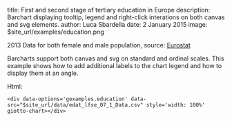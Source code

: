 title: First and second stage of tertiary education in Europe
description: Barchart displaying tooltip, legend and right-click interations on both canvas and svg elements.
author: Luca Sbardella
date: 2 January 2015
image: $site_url/examples/education.png

<div class="container-fluid">
  <div class="row">
    <div class="col-sm-12">
      <div class="center-block" data-options='gexamples.education'
      data-data="$site_url/data/edat_lfse_07_1_Data.csv"
      style='width: 100%; max-width: 800px' giotto-chart></div>
      <p class="text-right small">2013 Data for both female and male population, source: <a href="http://ec.europa.eu/eurostat" target="self">Eurostat</a></p>
    </div>
  </div>
</div>

Barcharts support both canvas and svg on standard and ordinal scales.
This example shows how to add additional labels to the chart legend and how to
display them at an angle.


Html:

    <div data-options='gexamples.education' data-src="$site_url/data/edat_lfse_07_1_Data.csv" style='width: 100%' giotto-chart></div>